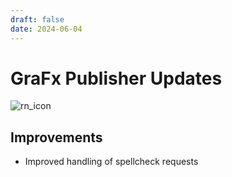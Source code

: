 ```yaml
---
draft: false
date: 2024-06-04
---
```


# GraFx Publisher Updates

![rn_icon](/assets/icon-GraFx-Publisher.svg)

<!-- more -->

## Improvements

- Improved handling of spellcheck requests

